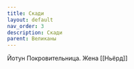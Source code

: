 ```yaml
---
title: Скади
layout: default
nav_order: 3
description: Скади
parent: Великаны
---
```


Йотун
Покровительница. Жена [[Ньёрд]]
